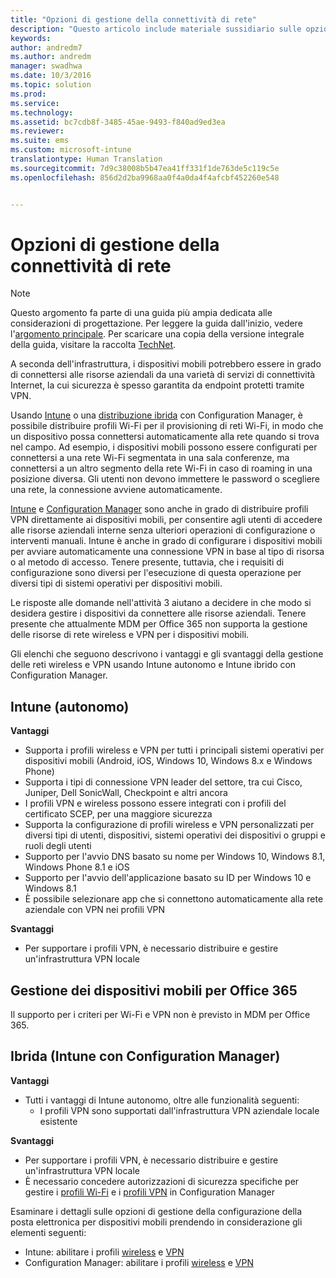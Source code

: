 ```yaml
---
title: "Opzioni di gestione della connettività di rete"
description: "Questo articolo include materiale sussidiario sulle opzioni di gestione della connettività della rete per la pianificazione e la progettazione di una soluzione di gestione di dispositivi mobili Microsoft tramite Enterprise Mobility + Security."
keywords: 
author: andredm7
ms.author: andredm
manager: swadhwa
ms.date: 10/3/2016
ms.topic: solution
ms.prod: 
ms.service: 
ms.technology: 
ms.assetid: bc7cdb8f-3485-45ae-9493-f840ad9ed3ea
ms.reviewer: 
ms.suite: ems
ms.custom: microsoft-intune
translationtype: Human Translation
ms.sourcegitcommit: 7d9c38008b5b47ea41ff331f1de763de5c119c5e
ms.openlocfilehash: 856d2d2ba9968aa0f4a0da4f4afcbf452260e548


---
```


# <a name="network-connectivity-management-options"></a>Opzioni di gestione della connettività di rete

>[!NOTE]
>Questo argomento fa parte di una guida più ampia dedicata alle considerazioni di progettazione. Per leggere la guida dall'inizio, vedere l'[argomento principale](mdm-design-considerations-guide.md). Per scaricare una copia della versione integrale della guida, visitare la raccolta [TechNet](https://gallery.technet.microsoft.com/Mobile-Device-Management-7d401582).

A seconda dell'infrastruttura, i dispositivi mobili potrebbero essere in grado di connettersi alle risorse aziendali da una varietà di servizi di connettività Internet, la cui sicurezza è spesso garantita da endpoint protetti tramite VPN.

Usando [Intune](/Intune/deploy-use/wi-fi-connections-in-microsoft-intune) o una [distribuzione ibrida](https://technet.microsoft.com/library/dn261221.aspx) con Configuration Manager, è possibile distribuire profili Wi-Fi per il provisioning di reti Wi-Fi, in modo che un dispositivo possa connettersi automaticamente alla rete quando si trova nel campo. Ad esempio, i dispositivi mobili possono essere configurati per connettersi a una rete Wi-Fi segmentata in una sala conferenze, ma connettersi a un altro segmento della rete Wi-Fi in caso di roaming in una posizione diversa. Gli utenti non devono immettere le password o scegliere una rete, la connessione avviene automaticamente.

[Intune](/Intune/deploy-use/vpn-connections-in-microsoft-intune) e [Configuration Manager](https://technet.microsoft.com/library/dn261217.aspx) sono anche in grado di distribuire profili VPN direttamente ai dispositivi mobili, per consentire agli utenti di accedere alle risorse aziendali interne senza ulteriori operazioni di configurazione o interventi manuali. Intune è anche in grado di configurare i dispositivi mobili per avviare automaticamente una connessione VPN in base al tipo di risorsa o al metodo di accesso. Tenere presente, tuttavia, che i requisiti di configurazione sono diversi per l'esecuzione di questa operazione per diversi tipi di sistemi operativi per dispositivi mobili.

Le risposte alle domande nell'attività 3 aiutano a decidere in che modo si desidera gestire i dispositivi da connettere alle risorse aziendali. Tenere presente che attualmente <token>MDM per Office 365</token> non supporta la gestione delle risorse di rete wireless e VPN per i dispositivi mobili.

Gli elenchi che seguono descrivono i vantaggi e gli svantaggi della gestione delle reti wireless e VPN usando Intune autonomo e Intune ibrido con Configuration Manager.

## <a name="intune-standalone"></a>Intune (autonomo)

**Vantaggi**

- Supporta i profili wireless e VPN per tutti i principali sistemi operativi per dispositivi mobili (Android, iOS, Windows 10, Windows 8.x e Windows Phone) 
- Supporta i tipi di connessione VPN leader del settore, tra cui Cisco, Juniper, Dell SonicWall, Checkpoint e altri ancora
- I profili VPN e wireless possono essere integrati con i profili del certificato SCEP, per una maggiore sicurezza
- Supporta la configurazione di profili wireless e VPN personalizzati per diversi tipi di utenti, dispositivi, sistemi operativi dei dispositivi o gruppi e ruoli degli utenti
- Supporto per l'avvio DNS basato su nome per Windows 10, Windows 8.1, Windows Phone 8.1 e iOS
- Supporto per l'avvio dell'applicazione basato su ID per Windows 10 e Windows 8.1
- È possibile selezionare app che si connettono automaticamente alla rete aziendale con VPN nei profili VPN

**Svantaggi**

- Per supportare i profili VPN, è necessario distribuire e gestire un'infrastruttura VPN locale

## <a name="mdm-for-office-365"></a>Gestione dei dispositivi mobili per Office 365

Il supporto per i criteri per Wi-Fi e VPN non è previsto in MDM per Office 365.

## <a name="hybrid-intune-with-configmgr"></a>Ibrida (Intune con Configuration Manager)

**Vantaggi**

- Tutti i vantaggi di Intune autonomo, oltre alle funzionalità seguenti:
    - I profili VPN sono supportati dall'infrastruttura VPN aziendale locale esistente

**Svantaggi**

- Per supportare i profili VPN, è necessario distribuire e gestire un'infrastruttura VPN locale 
- È necessario concedere autorizzazioni di sicurezza specifiche per gestire i [profili Wi-Fi](https://technet.microsoft.com/library/dn408646.aspx) e i [profili VPN](https://technet.microsoft.com/library/dn408643.aspx) in Configuration Manager

Esaminare i dettagli sulle opzioni di gestione della configurazione della posta elettronica per dispositivi mobili prendendo in considerazione gli elementi seguenti:

- Intune: abilitare i profili [wireless](/Intune/deploy-use/wi-fi-connections-in-microsoft-intune) e [VPN](/Intune/deploy-use/vpn-connections-in-microsoft-intune)
- Configuration Manager: abilitare i profili [wireless](https://technet.microsoft.com/library/dn261221.aspx) e [VPN](https://technet.microsoft.com/library/dn261217.aspx)



<!--HONumber=Nov16_HO4-->


